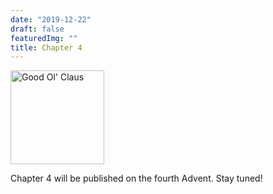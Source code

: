 ```yaml
---
date: "2019-12-22"
draft: false
featuredImg: ""
title: Chapter 4
---
```


<img src="/img/Santa Claus_small.png" alt="Good Ol' Claus" style="height:150px"/>

Chapter 4 will be published on the fourth Advent. Stay tuned!
